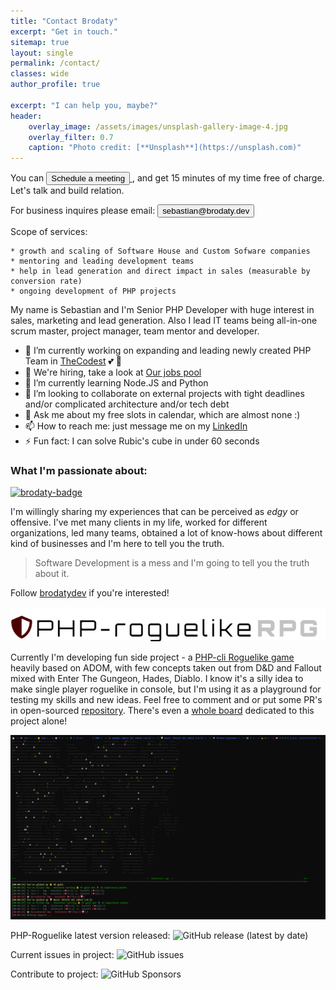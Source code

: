 ```yaml
---
title: "Contact Brodaty"
excerpt: "Get in touch."
sitemap: true
layout: single
permalink: /contact/
classes: wide
author_profile: true

excerpt: "I can help you, maybe?"
header:
    overlay_image: /assets/images/unsplash-gallery-image-4.jpg
    overlay_filter: 0.7
    caption: "Photo credit: [**Unsplash**](https://unsplash.com)"
---
```


<p class="notice--success">
    You can <a href="https://calendly.com/brodatydev/15min" target="_blank">
        <button class="btn btn--success">
            <i class="fa fa-calendar" aria-hidden="true"></i> Schedule a meeting
        </button>
    </a>, and get 15 minutes of my time free of charge. Let's talk and build relation.
</p>

<p class="notice--primary">
    For business inquires please email: 
    <a href="mailto:sebastian@brodaty.dev">
        <button class="btn btn--primary">
            <i class="fa fa-envelope" aria-hidden="true"></i> sebastian@brodaty.dev
        </button>
    </a>
    
</p>
    Scope of services:
    
    * growth and scaling of Software House and Custom Sofware companies
    * mentoring and leading development teams
    * help in lead generation and direct impact in sales (measurable by conversion rate)
    * ongoing development of PHP projects
    


My name is Sebastian and I'm Senior PHP Developer with huge interest in sales, marketing and lead generation.
Also I lead IT teams being all-in-one scrum master, project manager, team mentor and developer.

- 🔭 I’m currently working on expanding and leading newly created PHP Team in [TheCodest](https://thecodest.co) 💕 🦄
- 💼 We're hiring, take a look at [Our jobs pool](https://thecodest.co/careers)
- 🌱 I’m currently learning Node.JS and Python
- 👯 I’m looking to collaborate on external projects with tight deadlines and/or complicated architecture and/or tech debt
- 💬 Ask me about my free slots in calendar, which are almost none :)
- 📫 How to reach me: just message me on my [LinkedIn](https://www.linkedin.com/in/sebastianmluczak/)
- ⚡ Fun fact: I can solve Rubic's cube in under 60 seconds

### What I'm passionate about:

[![brodaty-badge](https://user-images.githubusercontent.com/1628839/147479861-876a105b-44a9-4d07-a683-9024c937d191.png)]((https://brodaty.dev))

I'm willingly sharing my experiences that can be perceived as *edgy* or offensive. I've met many clients in my life, worked for different organizations, led many teams, obtained a lot of know-hows about different kind of businesses and I'm here to tell you the truth.

> Software Development is a mess and I'm going to tell you the truth about it.

Follow [brodatydev](https://brodaty.dev) if you're interested!

[![Logo](https://raw.githubusercontent.com/sebastianluczak/php-roguelike/master/docs/images/logo.png)](https://sebastianluczak.github.io/php-roguelike/)

Currently I'm developing fun side project - a [PHP-cli Roguelike game](https://sebastianluczak.github.io/php-roguelike/) heavily based on ADOM, with few concepts taken out from D&D and Fallout mixed with Enter The Gungeon, Hades, Diablo. I know it's a silly idea to make single player roguelike in console, but I'm using it as a playground for testing my skills and new ideas. Feel free to comment and or put some PR's in open-sourced [repository](https://github.com/sebastianluczak/php-roguelike). There's even a [whole board](https://github.com/sebastianluczak/php-roguelike/projects/1) dedicated to this project alone!

![Image](https://github.com/sebastianluczak/php-roguelike/raw/master/docs/images/screenshot.png)

PHP-Roguelike latest version released:
![GitHub release (latest by date)](https://img.shields.io/github/v/release/sebastianluczak/php-roguelike)

Current issues in project:
![GitHub issues](https://img.shields.io/github/issues/sebastianluczak/php-roguelike)

Contribute to project:
![GitHub Sponsors](https://img.shields.io/github/sponsors/sebastianluczak)
